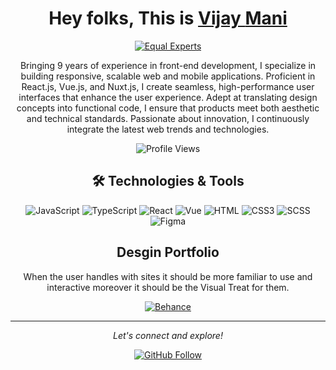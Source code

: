 <h1 align="center">Hey folks, This is <a href="https://github.com/yajivm">Vijay <b>Mani</b></a></h1>

<p align="center">
  <a href="https://www.equalexperts.com"><img src="https://img.shields.io/badge/Senior%20Software%20Engineer-Equal%20Experts-1895D4?style=for-the-badge" alt="Equal Experts" /></a>
</p>

<p align="center">Bringing 9 years of experience in front-end development, I specialize in building responsive, scalable web and mobile applications. Proficient in React.js, Vue.js, and Nuxt.js, I create seamless, high-performance user interfaces that enhance the user experience. Adept at translating design concepts into functional code, I ensure that products meet both aesthetic and technical standards. Passionate about innovation, I continuously integrate the latest web trends and technologies.</p>

<div align="center">
  <img src="https://komarev.com/ghpvc/?username=yajivms&color=green&style=for-the-badge" alt="Profile Views" />
</div>

<h2 align="center">🛠️ Technologies & Tools</h2>

<div align="center">
  <img src="https://img.shields.io/badge/JavaScript-F7DF1E?style=for-the-badge&logo=javascript&logoColor=black" alt="JavaScript" />
  <img src="https://img.shields.io/badge/TypeScript-007ACC?style=for-the-badge&logo=typescript&logoColor=white" alt="TypeScript" />
  <img src="https://img.shields.io/badge/React-20232A?style=for-the-badge&logo=react&logoColor=61DAFB" alt="React" />
  <img src="https://img.shields.io/badge/Vue-4FC08D?style=for-the-badge&logo=vue.js&logoColor=white" alt="Vue" />
  <img src="https://img.shields.io/badge/HTML5-E34F26?style=for-the-badge&logo=html5&logoColor=white" alt="HTML" />
  <img src="https://img.shields.io/badge/CSS3-663399?style=for-the-badge&logo=css&logoColor=white" alt="CSS3" />
  <img src="https://img.shields.io/badge/SCSS-CC6699?style=for-the-badge&logo=sass&logoColor=white" alt="SCSS" />
  <img src="https://img.shields.io/badge/Figma-F24E1E?style=for-the-badge&logo=figma&logoColor=white" alt="Figma" />
</div>

<h2 align="center">Desgin Portfolio</h2>

<div align="center">
  <p align="center">When the user handles with sites it should be more familiar to use and interactive moreover it should be the Visual Treat for them.</p>
  <a href="https://www.behance.net/yajiv23"><img src="https://img.shields.io/badge/Behance-1769FF?style=for-the-badge" alt="Behance" /></a>
</div>

---

<p align="center">
  <i>Let's connect and explore!</i>
</p>

<div align="center">
  <a href="https://github.com/yajivm">
    <img src="https://img.shields.io/github/followers/yajivm?label=Follow&style=social" alt="GitHub Follow" />
  </a>
</div>
